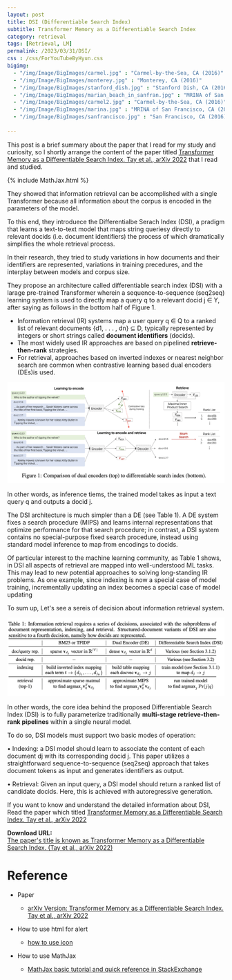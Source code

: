 ```yaml
---
layout: post
title: DSI (Differentiable Search Index)
subtitle: Transformer Memory as a Differentiable Search Index
category: retrieval
tags: [Retrieval, LM]
permalink: /2023/03/31/DSI/
css : /css/ForYouTubeByHyun.css
bigimg: 
  - "/img/Image/BigImages/carmel.jpg" : "Carmel-by-the-Sea, CA (2016)"
  - "/img/Image/BigImages/monterey.jpg" : "Monterey, CA (2016)"
  - "/img/Image/BigImages/stanford_dish.jpg" : "Stanford Dish, CA (2016)"
  - "/img/Image/BigImages/marian_beach_in_sanfran.jpg" : "MRINA of San Francisco, CA (2016)"
  - "/img/Image/BigImages/carmel2.jpg" : "Carmel-by-the-Sea, CA (2016)"
  - "/img/Image/BigImages/marina.jpg" : "MRINA of San Francisco, CA (2016)"
  - "/img/Image/BigImages/sanfrancisco.jpg" : "San Francisco, CA (2016)"
  
---
```


This post is a brief summary about the paper that I read for my study and curiosity, so I shortly arrange the content of the paper titled [Transformer Memory as a Differentiable Search Index. Tay et al., arXiv 2022](https://arxiv.org/abs/2202.06991) that I read and studied. 

{% include MathJax.html %}

They showed that information retrieval can be accomplished with a single Transformer because all information about the corpus is encoded in the parameters of the model. 

To this end, they introduece the Differentialbe Serach Index (DSI), a pradigm that learns a text-to-text model that maps string queriesy directly to relevant docids (i.e. document identifiers) the process of which dramatically simplifies the whole retrieval process.

In their research, they tried to study variations in how documents and their identifiers are represented, variations in training precedures, and the interplay between models and corpus size. 


They propose an architecture called differentiable search index (DSI) with a larage pre-trained Transformer wherein a sequence-to-sequence (seq2seq) learning system is used to directly map a query q to a relevant docid j ∈ Y, after saying as follows in the bottom half of Figure 1.

 - Information retrieval (IR) systems map a user query q ∈ Q to a ranked list of relevant documents {d1, . . . , dn} ⊆ D, typically represented by integers or short strings called **document identifiers** (docids). 
 - The most widely used IR approaches are based on pipelined **retrieve-then-rank** strategies.
 - For retrieval, approaches based on inverted indexes or nearest neighbor search are common when contrastive learning based dual encoders (DEs)is used.

![Tay et al.](/img/Image/NaturalLanguageProcessing/Papers/Search/2023-03-31-DSI/DSI_Architecture.png)

In other words, as inference tiems, the trained model takes as input a text query q and outputs a docid j.


The DSI architecture is much simpler than a DE (see Table 1). A DE system fixes a search procedure (MIPS) and learns internal representations that optimize performance for that search procedure; in contrast, a DSI system contains no special-purpose fixed search procedure, instead using standard model inference to map from encodings to docids.

Of particular interest to the machine learning community, as Table 1 shows, in DSI all aspects of retrieval are mapped into well-understood ML tasks. This may lead to new potential approaches to solving long-standing IR problems. As one example, since indexing is now a special case of model training, incrementally updating an index becomes a special case of model updating

To sum up, Let's see a sereis of decision about information retrieval system. 

![Tay et al.](/img/Image/NaturalLanguageProcessing/Papers/Search/2023-03-31-DSI/Information_Retrieval_System_requirements.png)

In other words, the core idea behind the proposed Differentiable Search Index (DSI) is to fully parameterize traditionally **multi-stage retrieve-then-rank pipelines** within a single neural model. 

To do so, DSI models must support two basic modes of operation:

  • Indexing: a DSI model should learn to associate the content of each document dj with its corresponding docid j. This paper utilizes a straightforward sequence-to-sequence (seq2seq) approach that takes document tokens as input and generates identifiers as output.

  • Retrieval: Given an input query, a DSI model should return a ranked list of candidate docids. Here, this is achieved with autoregressive generation.
  
  
If you want to know and understand the detailed information about DSI, Read the paper which titled [Transformer Memory as a Differentiable Search Index. Tay et al., arXiv 2022](https://arxiv.org/abs/2202.06991)
     
<div class="alert alert-success" role="alert"><i class="fa fa-paperclip fa-lg"></i> <b>Download URL: </b><br>
  <a href="https://arxiv.org/abs/2202.06991">The paper's title is known as Transformer Memory as a Differentiable Search Index. (Tay et al., arXiv 2022)</a>
</div>

# Reference 

- Paper 
  - [arXiv Version: Transformer Memory as a Differentiable Search Index. Tay et al., arXiv 2022](https://arxiv.org/abs/2202.06991)
  
- How to use html for alert
  - [how to use icon](http://idratherbewriting.com/documentation-theme-jekyll/mydoc_icons.html)
 
- How to use MathJax 
  - [MathJax basic tutorial and quick reference in StackExchange](https://math.meta.stackexchange.com/questions/5020/mathjax-basic-tutorial-and-quick-reference)
